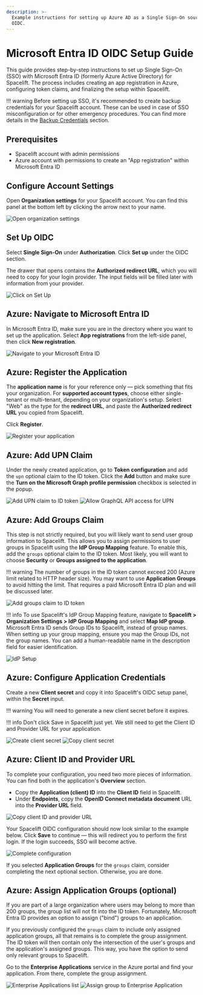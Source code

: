 ```yaml
---
description: >-
  Example instructions for setting up Azure AD as a Single Sign-On source via
  OIDC.
---
```


# Microsoft Entra ID OIDC Setup Guide

This guide provides step-by-step instructions to set up Single Sign-On (SSO) with Microsoft Entra ID (formerly Azure Active Directory) for Spacelift.
The process includes creating an app registration in Azure, configuring token claims, and finalizing the setup within Spacelift.

!!! warning
    Before setting up SSO, it's recommended to create backup credentials for your Spacelift account.
    These can be used in case of SSO misconfiguration or for other emergency procedures.
    You can find more details in the [Backup Credentials](./backup-credentials.md) section.

## Prerequisites

- Spacelift account with admin permissions
- Azure account with permissions to create an "App registration" within Microsoft Entra ID

## Configure Account Settings

Open **Organization settings** for your Spacelift account.
You can find this panel at the bottom left by clicking the arrow next to your name.

![Open organization settings](../../assets/screenshots/organization-settings-2025-05-08.png)

## Set Up OIDC

Select **Single Sign-On** under **Authorization**. Click **Set up** under the OIDC section.

The drawer that opens contains the **Authorized redirect URL**, which you will need to copy for your login provider.
The input fields will be filled later with information from your provider.

![Click on Set Up](../../assets/screenshots/oidc/sso-set-up-oidc-2025-04-08.png)

## Azure: Navigate to Microsoft Entra ID

In Microsoft Entra ID, make sure you are in the directory where you want to set up the application.
Select **App registrations** from the left-side panel, then click **New registration**.

![Navigate to your Microsoft Entra ID](../../assets/screenshots/oidc/microsoft-entra-id-app-registrations-menu-2025-04-08.png)

## Azure: Register the Application

The **application name** is for your reference only — pick something that fits your organization.
For **supported account types**, choose either single-tenant or multi-tenant, depending on your organization's setup.
Select "Web" as the type for the **redirect URL**, and paste the **Authorized redirect URL** you copied from Spacelift.

Click **Register**.

![Register your application](../../assets/screenshots/oidc/microsoft-entra-id-register-an-application-2025-04-08.png)

## Azure: Add UPN Claim

Under the newly created application, go to **Token configuration** and add the `upn` optional claim to the ID token.
Click the **Add** button and make sure the **Turn on the Microsoft Graph profile permission** checkbox is selected in the popup.

![Add UPN claim to ID token](<../../assets/screenshots/oidc/microsoft-entra-id-token-configuration-upn-2025-04-08.png>)
![Allow GraphQL API access for UPN](<../../assets/screenshots/oidc/microsoft-entra-id-token-configuration-upn-permission-2025-04-08.png>)

## Azure: Add Groups Claim

This step is not strictly required, but you will likely want to send user group information to Spacelift.
This allows you to assign permissions to user groups in Spacelift using the **IdP Group Mapping** feature.
To enable this, add the `groups` optional claim to the ID token. Most likely, you will want to choose **Security** or **Groups assigned to the application**.

!!! warning
The number of groups in the ID token cannot exceed 200 (Azure limit related to HTTP header size).
You may want to use **Application Groups** to avoid hitting the limit.
That requires a paid Microsoft Entra ID plan and will be discussed later.

![Add groups claim to ID token](<../../assets/screenshots/oidc/microsoft-entra-id-token-configuration-groups-2025-04-08.png>)

!!! info
    To use Spacelift's IdP Group Mapping feature, navigate to **Spacelift > Organization Settings > IdP Group Mapping** and select **Map IdP group**.
    Microsoft Entra ID sends Group IDs to Spacelift, instead of group names. When setting up your group mapping, ensure you map the Group IDs, not the group names.
    You can add a human-readable name in the description field for easier identification.

![IdP Setup](../../assets/screenshots/oidc/Idp_group_mapping.png)

## Azure: Configure Application Credentials

Create a new **Client secret** and copy it into Spacelift's OIDC setup panel, within the **Secret** input.

!!! warning
    You will need to generate a new client secret before it expires.

!!! info
    Don't click Save in Spacelift just yet. We still need to get the Client ID and Provider URL for your application.

![Create client secret](../../assets/screenshots/oidc/microsoft-entra-id-client-secret-creation-2025-04-08.png)
![Copy client secret](../../assets/screenshots/oidc/microsoft-entra-id-client-secret-copied-2025-04-08.png)

## Azure: Client ID and Provider URL

To complete your configuration, you need two more pieces of information.
You can find both in the application's **Overview** section.

- Copy the **Application (client) ID** into the **Client ID** field in Spacelift.
- Under **Endpoints**, copy the **OpenID Connect metadata document** URL into the **Provider URL** field.

![Copy client ID and provider URL](../../assets/screenshots/oidc/microsoft-entra-id-app-overview-2025-04-08.png)

Your Spacelift OIDC configuration should now look similar to the example below. Click **Save** to continue — this will redirect you to perform the first login.
If the login succeeds, SSO will become active.

![Complete configuration](../../assets/screenshots/oidc/sso-set-up-oidc-filled-microsoft-2025-04-08.png)

If you selected **Application Groups** for the `groups` claim, consider completing the next optional section. Otherwise, you are done.

## Azure: Assign Application Groups (optional)

If you are part of a large organization where users may belong to more than 200 groups, the group list will not fit into the ID token.
Fortunately, Microsoft Entra ID provides an option to assign ("bind") groups to an application.

If you previously configured the `groups` claim to include only assigned application groups, all that remains is to complete the group assignment.
The ID token will then contain only the intersection of the user's groups and the application's assigned groups. This way, you have the option to send only relevant groups to Spacelift.

Go to the **Enterprise Applications** service in the Azure portal and find your application. From there, complete the group assignment.

![Enterprise Applications list](../../assets/screenshots/oidc/microsoft-enterprise-applications-2025-04-08.png)
![Assign group to Enterprise Application](../../assets/screenshots/oidc/microsoft-enterprise-applications-group-assignment-2025-04-08.png)
